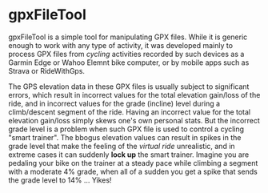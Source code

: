 # gpxFileTool
gpxFileTool is a simple tool for manipulating GPX files. While it is generic enough to work with any type of activity, it was developed mainly to process GPX files from *cycling* activities recorded by such devices as a Garmin Edge or Wahoo Elemnt bike computer, or by mobile apps such as Strava or RideWithGps.
 
The GPS elevation data in these GPX files is usually subject to significant errors, which result in incorrect values for the total elevation gain/loss of the ride, and in incorrect values for the grade (incline) level during a climb/descent segment of the ride.  Having an incorrect value for the total elevation gain/loss simply skews one's own personal stats.  But the incorrect grade level is a problem when such GPX file is used to control a cycling "smart trainer".  The bbogus elevation values can result in spikes in the grade level that make the feeling of the *virtual ride* unrealistic, and in extreme cases it can suddenly **lock up** the smart trainer. Imagine you are pedaling your bike on the trainer at a steady pace while climbing a segment with a moderate 4% grade, when all of a sudden you get a spike that sends the grade level to 14% ... Yikes!
